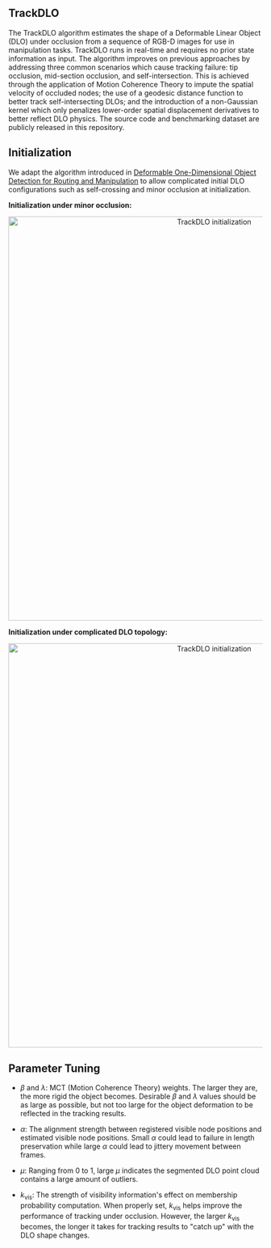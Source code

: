 ## TrackDLO

The TrackDLO algorithm estimates the shape of a Deformable Linear Object (DLO) under occlusion from a sequence of RGB-D images for use in manipulation tasks. TrackDLO runs in real-time and requires no prior state information as input. The algorithm improves on previous approaches by addressing three common scenarios which cause tracking failure: tip occlusion, mid-section occlusion, and self-intersection. This is achieved through the application of Motion Coherence Theory to impute the spatial velocity of occluded nodes; the use of a geodesic distance function to better track self-intersecting DLOs; and the introduction of a non-Gaussian kernel which only penalizes lower-order spatial displacement derivatives to better reflect DLO physics. The source code and benchmarking dataset are publicly released in this repository.

## Initialization

We adapt the algorithm introduced in [Deformable One-Dimensional Object Detection for Routing and Manipulation](https://ieeexplore.ieee.org/abstract/document/9697357) to allow complicated initial DLO configurations such as self-crossing and minor occlusion at initialization.

**Initialization under minor occlusion:**
<p align="center">
  <img src="../images/trackdlo3.gif" width="800" title="TrackDLO initialization">
</p>

**Initialization under complicated DLO topology:**
<p align="center">
  <img src="../images/trackdlo4.gif" width="800" title="TrackDLO initialization">
</p>

## Parameter Tuning
* $\beta$ and $\lambda$: MCT (Motion Coherence Theory) weights. The larger they are, the more rigid the object becomes. Desirable $\beta$ and $\lambda$ values should be as large as possible, but not too large for the object deformation to be reflected in the tracking results.

* $\alpha$: The alignment strength between registered visible node positions and estimated visible node positions. Small $\alpha$ could lead to failure in length preservation while large $\alpha$ could lead to jittery movement between frames.

* $\mu$: Ranging from 0 to 1, large $\mu$ indicates the segmented DLO point cloud contains a large amount of outliers. 

* $k_{\mathrm{vis}}$: The strength of visibility information's effect on membership probability computation. When properly set, $k_{\mathrm{vis}}$ helps improve the performance of tracking under occlusion. However, the larger $k_{\mathrm{vis}}$ becomes, the longer it takes for tracking results to "catch up" with the DLO shape changes.
